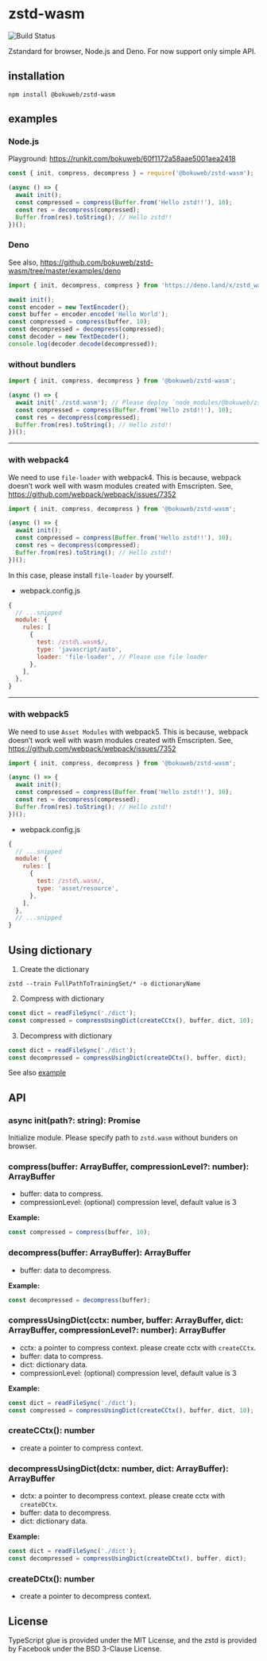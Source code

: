 # zstd-wasm

<img src="https://github.com/bokuweb/zstd-wasm/workflows/Continuous%20Integration/badge.svg" alt="Build Status" />

Zstandard for browser, Node.js and Deno.
For now support only simple API.

## installation

```
npm install @bokuweb/zstd-wasm
```
## examples

### Node.js

Playground: https://runkit.com/bokuweb/60f1172a58aae5001aea2418

``` js
const { init, compress, decompress } = require('@bokuweb/zstd-wasm');

(async () => {
  await init();
  const compressed = compress(Buffer.from('Hello zstd!!'), 10);
  const res = decompress(compressed);
  Buffer.from(res).toString(); // Hello zstd!!
})();
```

### Deno

See also, https://github.com/bokuweb/zstd-wasm/tree/master/examples/deno

``` ts
import { init, decompress, compress } from 'https://deno.land/x/zstd_wasm/deno/zstd.ts';

await init();
const encoder = new TextEncoder();
const buffer = encoder.encode('Hello World');
const compressed = compress(buffer, 10);
const decompressed = decompress(compressed);
const decoder = new TextDecoder();
console.log(decoder.decode(decompressed));
```
### without bundlers

``` js
import { init, compress, decompress } from '@bokuweb/zstd-wasm';

(async () => {
  await init('./zstd.wasm'); // Please deploy `node_modules/@bokuweb/zstd-wasm/lib/wasm/zstd.wasm` to your hosting server.
  const compressed = compress(Buffer.from('Hello zstd!!'), 10);
  const res = decompress(compressed);
  Buffer.from(res).toString(); // Hello zstd!!
})();
```

---

### with webpack4

We need to use `file-loader` with webpack4.
This is because, webpack doesn’t work well with wasm modules created with Emscripten.
See, https://github.com/webpack/webpack/issues/7352


``` js
import { init, compress, decompress } from '@bokuweb/zstd-wasm';

(async () => {
  await init();
  const compressed = compress(Buffer.from('Hello zstd!!'), 10);
  const res = decompress(compressed);
  Buffer.from(res).toString(); // Hello zstd!!
})();
```

In this case, please install `file-loader` by yourself.

- webpack.config.js
``` js
{
  // ...snipped
  module: {
    rules: [
      {
        test: /zstd\.wasm$/,
        type: 'javascript/auto',
        loader: 'file-loader', // Please use file loader
      },
    ],
  },
}
```

---

### with webpack5

We need to use `Asset Modules` with webpack5.
This is because, webpack doesn’t work well with wasm modules created with Emscripten.
See, https://github.com/webpack/webpack/issues/7352


``` js
import { init, compress, decompress } from '@bokuweb/zstd-wasm';

(async () => {
  await init();
  const compressed = compress(Buffer.from('Hello zstd!!'), 10);
  const res = decompress(compressed);
  Buffer.from(res).toString(); // Hello zstd!!
})();
```

- webpack.config.js
``` js
{
  // ...snipped
  module: {
    rules: [
      {
        test: /zstd\.wasm/,
        type: 'asset/resource',
      },
    ],
  },
  // ...snipped
}
```

## Using dictionary

1. Create the dictionary

`zstd --train FullPathToTrainingSet/* -o dictionaryName`

2. Compress with dictionary

```typescript
const dict = readFileSync('./dict');
const compressed = compressUsingDict(createCCtx(), buffer, dict, 10);
```

3. Decompress with dictionary

``` typescript
const dict = readFileSync('./dict');
const decompressed = compressUsingDict(createDCtx(), buffer, dict);
```

See also [example](./test/compress_using_dict.test.ts)

## API

### async init(path?: string): Promise<void>

Initialize module.
Please specify path to `zstd.wasm` without bunders on browser.

### compress(buffer: ArrayBuffer, compressionLevel?: number): ArrayBuffer

- buffer: data to compress.
- compressionLevel: (optional) compression level, default value is 3

**Example:**

```typescript
const compressed = compress(buffer, 10);
```

### decompress(buffer: ArrayBuffer): ArrayBuffer

- buffer: data to decompress.

**Example:**

```typescript
const decompressed = decompress(buffer);
```

### compressUsingDict(cctx: number, buffer: ArrayBuffer, dict: ArrayBuffer, compressionLevel?: number): ArrayBuffer

- cctx: a pointer to compress context. please create cctx with `createCCtx`.
- buffer: data to compress.
- dict: dictionary data.
- compressionLevel: (optional) compression level, default value is 3

**Example:**

```typescript
const dict = readFileSync('./dict');
const compressed = compressUsingDict(createCCtx(), buffer, dict, 10);
```

### createCCtx(): number

- create a pointer to compress context.

### decompressUsingDict(dctx: number, dict: ArrayBuffer): ArrayBuffer

- dctx: a pointer to decompress context. please create cctx with `createDCtx`.
- buffer: data to decompress.
- dict: dictionary data.

**Example:**

```typescript
const dict = readFileSync('./dict');
const decompressed = compressUsingDict(createDCtx(), buffer, dict);
```

### createDCtx(): number

- create a pointer to decompress context.


## License

TypeScript glue is provided under the MIT License, and the zstd is provided by Facebook under the BSD 3-Clause License.
